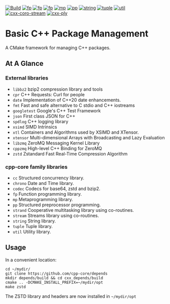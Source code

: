 [![Build](https://github.com/cpp-core/depends/actions/workflows/build.yaml/badge.svg)](https://github.com/cpp-core/depends/actions/workflows/build.yaml)
[![fp](https://github.com/cpp-core/depends/actions/workflows/build_cc.yaml/badge.svg)](https://github.com/cpp-core/depends/actions/workflows/build_fcc.yaml)
[![fp](https://github.com/cpp-core/depends/actions/workflows/build_chrono.yaml/badge.svg)](https://github.com/cpp-core/depends/actions/workflows/build_chrono.yaml)
[![fp](https://github.com/cpp-core/depends/actions/workflows/build_fp.yaml/badge.svg)](https://github.com/cpp-core/depends/actions/workflows/build_fp.yaml)
[![mp](https://github.com/cpp-core/depends/actions/workflows/build_mp.yaml/badge.svg)](https://github.com/cpp-core/depends/actions/workflows/build_mp.yaml)
[![pp](https://github.com/cpp-core/depends/actions/workflows/build_pp.yaml/badge.svg)](https://github.com/cpp-core/depends/actions/workflows/build_pp.yaml)
[![string](https://github.com/cpp-core/depends/actions/workflows/build_string.yaml/badge.svg)](https://github.com/cpp-core/depends/actions/workflows/build_string.yaml)
[![tuple](https://github.com/cpp-core/depends/actions/workflows/build_tuple.yaml/badge.svg)](https://github.com/cpp-core/depends/actions/workflows/build_tuple.yaml)
[![util](https://github.com/cpp-core/depends/actions/workflows/build_util.yaml/badge.svg)](https://github.com/cpp-core/depends/actions/workflows/build_util.yaml)
[![cxx-coro-stream](https://github.com/cpp-core/depends/actions/workflows/build_stream.yaml/badge.svg)](https://github.com/cpp-core/depends/actions/workflows/build_stream.yaml)
[![cxx-ply](https://github.com/cpp-core/depends/actions/workflows/build_ply.yaml/badge.svg)](https://github.com/cpp-core/depends/actions/workflows/build_ply.yaml)

# Basic C++ Package Management

A CMake framework for managing C++ packages.

## At A Glance

### External libraries

- `libbz2` bzip2 compression library and tools
- `cpr` C++ Requests: Curl for people
- `date` Implementation of C++20 date enhancements.
- `fmt` Fast and safe alternative to C stdio and C++ iostreams
- `googletest` Google's C++ Test Framework
- `json` First class JSON for C++
- `spdlog` C++ logging library
- `xsimd` SIMD Intrinsics
- `xtl` Containers and Algorithms used by XSIMD and XTensor.
- `xtensor` Multi-dimensional Arrays with Broadcasting and Lazy Evaluation
- `libzmq` ZeroMQ Messaging Kernel Library
- `cppzmq` High-level C++ Binding for ZeroMQ
- `zstd` Zstandard Fast Real-Time Compression Algorithm

### cpp-core family libraries

- `cc` Structured concurrency library.
- `chrono` Date and Time library.
- `codec` Codecs for base64, zstd and bzip2.
- `fp` Function programming library.
- `mp` Metaprogramming library.
- `pp` Structured preprocessor programming.
- `strand` Cooperative multitasking library using co-routines.
- `stream` Streams library using co-routines.
- `string` String library.
- `tuple` Tuple library.
- `util` Utility library.

## Usage

In a convenient location:
```
cd ~/mydir/
git clone https://github.com/cpp-core/depends
mkdir depends/build && cd cxx_depends/build
cmake .. -DCMAKE_INSTALL_PREFIX=~/mydir/opt
make zstd
```
The ZSTD library and headers are now installed in `~/mydir/opt`

